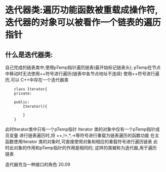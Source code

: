 # 迭代器类:遍历功能函数被重载成操作符,迭代器的对象可以被看作一个链表的遍历指针
## 什么是迭代器类:
自己完成的链表类中,使用pTemp指针遍历链表(最开始标记链表头);
pTemp在节点中移动时无法使用++符号进行遍历(链表中各节点地址不连续)
使用++符号进行遍历,可以
C++中存在一个迭代器类

        class Iterator{
        private:
            
        public:
            Iterator(){

            }
        }
此时Iterator类中只有一个pTemp指针
Iterator 类的对象中仅有一个pTemp指针成员变量
进行链表遍历时,将 ++,!=,*,->等符号进行重载为链表遍历的函数功能
在主函数使用Iterator 类的对象时,可直接使用对象和相应的重载符号进行遍历链表
此时此对象的作用和pTemp指针的作用是相同的;
这样的类被称为迭代器,用于遍历链表

迭代器充当一种接口的角色
20.09